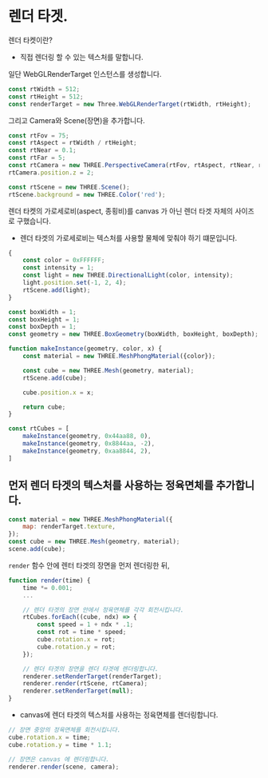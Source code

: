# 렌더 타겟.


렌더 타켓이란? 

- 직접 렌더링 할 수 있는 텍스처를 말합니다.
    
일단 WebGLRenderTarget 인스턴스를 생성합니다.

``` javascript
const rtWidth = 512;
const rtHeight = 512;
const renderTarget = new Three.WebGLRenderTarget(rtWidth, rtHeight); 
```


그리고 Camera와 Scene(장면)을 추가합니다.


``` javascript
const rtFov = 75;
const rtAspect = rtWidth / rtHeight;
const rtNear = 0.1;
const rtFar = 5;
const rtCamera = new THREE.PerspectiveCamera(rtFov, rtAspect, rtNear, rtFar);
rtCamera.position.z = 2;

const rtScene = new THREE.Scene();
rtScene.background = new THREE.Color('red'); 
```


렌더 타켓의 가로세로비(aspect, 종횡비)를 canvas 가 아닌 렌더 타겟 자체의 사이즈로 구했습니다.

- 렌더 타겟의 가로세로비는 텍스처를 사용할 물체에 맞춰야 하기 떄문입니다.

``` javascript
{
    const color = 0xFFFFFF;
    const intensity = 1;
    const light = new THREE.DirectionalLight(color, intensity); 
    light.position.set(-1, 2, 4); 
    rtScene.add(light); 
}

const boxWidth = 1;
const boxHeight = 1;
const boxDepth = 1;
const geometry = new THREE.BoxGeometry(boxWidth, boxHeight, boxDepth); 

function makeInstance(geometry, color, x) {
    const material = new THREE.MeshPhongMaterial({color});

    const cube = new THREE.Mesh(geometry, material); 
    rtScene.add(cube); 

    cube.position.x = x;

    return cube; 
}

const rtCubes = [
    makeInstance(geometry, 0x44aa88, 0),
    makeInstance(geometry, 0x8844aa, -2),
    makeInstance(geometry, 0xaa8844, 2), 
]

```





<h2>먼저 렌더 타겟의 텍스처를 사용하는 정육면체를 추가합니다.</h2>

``` javascript
const material = new THREE.MeshPhongMaterial({
    map: renderTarget.texture, 
});
const cube = new THREE.Mesh(geometry, material); 
scene.add(cube); 
```



`render` 함수 안에 렌터 타겟의 장면을 먼저 렌더링한 뒤,

``` javascript
function render(time) {
    time *= 0.001;
    ... 

    // 렌더 타겟의 장면 안에서 정육면체를 각각 회전시킵니다.
    rtCubes.forEach((cube, ndx) => {
        const speed = 1 + ndx * .1;
        const rot = time * speed;
        cube.rotation.x = rot;
        cube.rotation.y = rot; 
    });

    // 렌더 타겟의 장면을 렌더 타겟에 렌더링합니다.
    renderer.setRenderTarget(renderTarget);
    renderer.render(rtScene, rtCamera);
    renderer.setRenderTarget(null); 
}
```


- canvas에 렌더 타겟의 텍스처를 사용하는 정육면체를 렌더링합니다.

``` javascript
// 장면 중앙의 정육면체를 회전시킵니다.
cube.rotation.x = time;
cube.rotation.y = time * 1.1;

// 장면은 canvas 에 렌더링합니다.
renderer.render(scene, camera); 
```